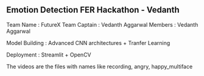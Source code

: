 ## Emotion Detection FER Hackathon - Vedanth

Team Name : FutureX
Team Captain : Vedanth Aggarwal
Members : Vedanth Aggarwal

Model Building : Advanced CNN architectures + Tranfer Learning

Deployment : Streamlit + OpenCV

The videos are the files with names like recording, angry, happy_multiface
